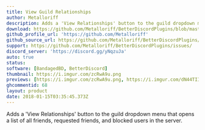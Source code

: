 ```yaml
---
title: View Guild Relationships
author: Metalloriff
description: Adds a 'View Relationships' button to the guild dropdown menu that opens a list of all friends, requested friends, and blocked users in the server.
download: https://github.com/Metalloriff/BetterDiscordPlugins/blob/master/ViewGuildRelationships.plugin.js
github_profile_url: 'https://github.com/Metalloriff'
github_source_url: https://github.com/Metalloriff/BetterDiscordPlugins/blob/master/ViewGuildRelationships.plugin.js
support: https://github.com/Metalloriff/BetterDiscordPlugins/issues/
discord_server: 'https://discord.gg/yNqzuJa'
auto: true
status:
software: [BandagedBD, BetterDiscord]
thumbnail: https://i.imgur.com/zcRwA9u.png
previews: [https://i.imgur.com/zcRwA9u.png, https://i.imgur.com/dN44TII.png, https://i.imgur.com/Mee7D1G.jpg]
ghcommentid: 68
layout: product
date: 2018-01-15T03:35:45.373Z
---
```

Adds a 'View Relationships' button to the guild dropdown menu that opens a list of all friends, requested friends, and blocked users in the server.